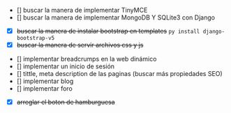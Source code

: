 * [] buscar la manera de implementar TinyMCE
* [] buscar la manera de implementar MongoDB Y SQLite3 con Django 
* [X] ~~buscar la manera de instalar bootstrap en templates~~ `py install django-bootstrap-v5`
* [X] ~~buscar la manera de servir archivos css y js~~
* [] implementar breadcrumps en la web dinámico 
* [] implementar un inicio de sesión 
* [] tittle, meta description de las paginas (buscar más propiedades SEO) 
* [] implementar blog
* [] implementar foro 
* [X] ~~arreglar el boton de hamburguesa~~